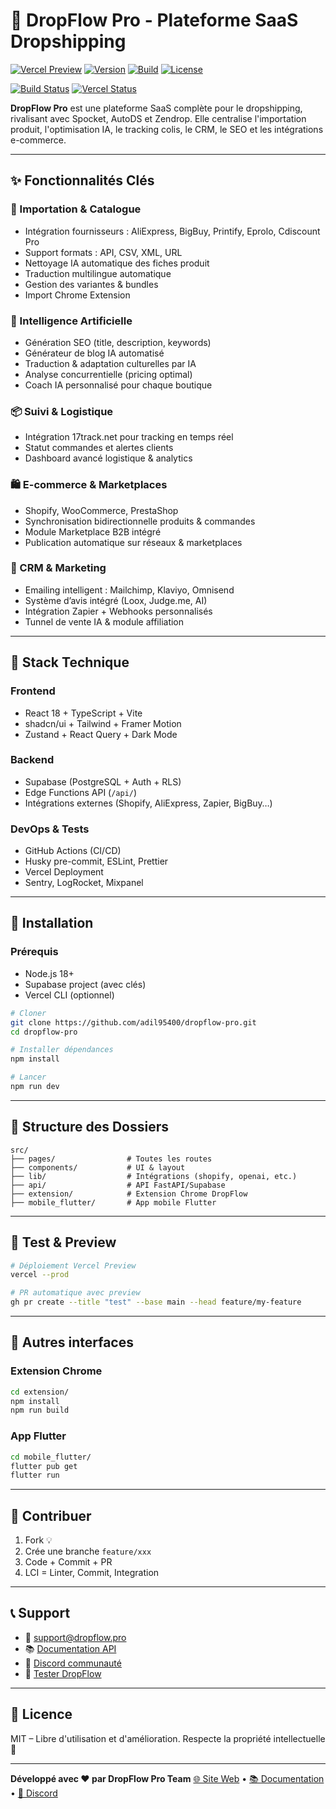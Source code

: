 
# 🚀 DropFlow Pro - Plateforme SaaS Dropshipping


[![Vercel Preview](https://img.shields.io/badge/preview-ready-brightgreen)](https://dropflow.vercel.app)
[![Version](https://img.shields.io/badge/version-2.0.0-blue.svg)](https://github.com/adil95400/dropflow-pro)
[![Build](https://img.shields.io/badge/build-passing-brightgreen.svg)](https://github.com/adil95400/dropflow-pro/actions)
[![License](https://img.shields.io/badge/license-MIT-green.svg)](LICENSE)

[![Build Status](https://img.shields.io/badge/build-passing-brightgreen.svg)](https://github.com/dropflow-pro/dropflow-pro/actions)
[![Vercel Status](https://vercel.com/api/ping/adil95400/dropflow-pro)](https://vercel.com/adil95400/dropflow-pro)


**DropFlow Pro** est une plateforme SaaS complète pour le dropshipping, rivalisant avec Spocket, AutoDS et Zendrop. Elle centralise l'importation produit, l'optimisation IA, le tracking colis, le CRM, le SEO et les intégrations e-commerce.

---

## ✨ Fonctionnalités Clés

### 🛒 Importation & Catalogue
- Intégration fournisseurs : AliExpress, BigBuy, Printify, Eprolo, Cdiscount Pro
- Support formats : API, CSV, XML, URL
- Nettoyage IA automatique des fiches produit
- Traduction multilingue automatique
- Gestion des variantes & bundles
- Import Chrome Extension

### 🧠 Intelligence Artificielle
- Génération SEO (title, description, keywords)
- Générateur de blog IA automatisé
- Traduction & adaptation culturelles par IA
- Analyse concurrentielle (pricing optimal)
- Coach IA personnalisé pour chaque boutique

### 📦 Suivi & Logistique
- Intégration 17track.net pour tracking en temps réel
- Statut commandes et alertes clients
- Dashboard avancé logistique & analytics

### 🛍️ E-commerce & Marketplaces
- Shopify, WooCommerce, PrestaShop
- Synchronisation bidirectionnelle produits & commandes
- Module Marketplace B2B intégré
- Publication automatique sur réseaux & marketplaces

### 💬 CRM & Marketing
- Emailing intelligent : Mailchimp, Klaviyo, Omnisend
- Système d’avis intégré (Loox, Judge.me, AI)
- Intégration Zapier + Webhooks personnalisés
- Tunnel de vente IA & module affiliation

---

## 🧱 Stack Technique

### Frontend
- React 18 + TypeScript + Vite
- shadcn/ui + Tailwind + Framer Motion
- Zustand + React Query + Dark Mode

### Backend
- Supabase (PostgreSQL + Auth + RLS)
- Edge Functions API (`/api/`)
- Intégrations externes (Shopify, AliExpress, Zapier, BigBuy…)

### DevOps & Tests
- GitHub Actions (CI/CD)
- Husky pre-commit, ESLint, Prettier
- Vercel Deployment
- Sentry, LogRocket, Mixpanel

---

## 🚀 Installation

### Prérequis
- Node.js 18+
- Supabase project (avec clés)
- Vercel CLI (optionnel)

```bash
# Cloner
git clone https://github.com/adil95400/dropflow-pro.git
cd dropflow-pro

# Installer dépendances
npm install

# Lancer
npm run dev
```

---

## 📂 Structure des Dossiers

```
src/
├── pages/                # Toutes les routes
├── components/           # UI & layout
├── lib/                  # Intégrations (shopify, openai, etc.)
├── api/                  # API FastAPI/Supabase
├── extension/            # Extension Chrome DropFlow
├── mobile_flutter/       # App mobile Flutter
```

---

## 🧪 Test & Preview

```bash
# Déploiement Vercel Preview
vercel --prod

# PR automatique avec preview
gh pr create --title "test" --base main --head feature/my-feature
```

---

## 📱 Autres interfaces

### Extension Chrome
```bash
cd extension/
npm install
npm run build
```

### App Flutter
```bash
cd mobile_flutter/
flutter pub get
flutter run
```

---

## 🤝 Contribuer

1. Fork 💡
2. Crée une branche `feature/xxx`
3. Code + Commit + PR
4. LCI = Linter, Commit, Integration

---

## 📞 Support


- 📧 support@dropflow.pro
- 📚 [Documentation API](https://docs.dropflow.pro)
- 💬 [Discord communauté](https://discord.gg/dropflow)
- 🧪 [Tester DropFlow](https://dropflow.vercel.app)

---

## 📄 Licence

MIT – Libre d'utilisation et d'amélioration. Respecte la propriété intellectuelle 💼

---

**Développé avec ❤️ par DropFlow Pro Team**
[🌐 Site Web](https://dropflow.pro) • [📚 Documentation](https://docs.dropflow.pro) • [💬 Discord](https://discord.gg/dropflow)


